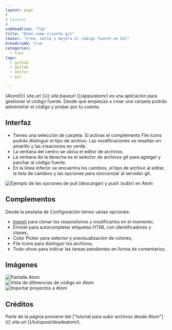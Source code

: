 ```yaml
---
layout: page
#
# Content
#
subheadline: "Tip"
title: "Atom como cliente git"
teaser: "Crea, edita y mejora el código fuente en Git"
breadcrumb: true   
categories:
  - tips
tags:
  - github
  - gitlab
  - editor
  - git

---
```


[Atom]({{ site.url }}{{ site.baseurl }}/apps/atom/) es una aplicación para gestionar el código fuente. Desde que empiezas a crear una carpeta podrás administrar el código y probar por tu cuenta.

## Interfaz

* Tienes una selección de carpeta. Si activas el complemento File Icons podrás distinguir el tipo de archivo. Las modificaciones se resaltan en amarillo y las creaciones en verde.
* La ventana del centro se ubica el editor de archivos.
* La ventana de la derecha es el selector de archivos git para agregar y parchar al código fuente.
* En la línea inferior se encuentra los cambios, el tipo de archivo al editar, la lista de cambios y las opciones para sincronizar al servidor git.

<div class="row">
    <div class="medium-12 columns t30">
    <img src="{{ site.urlimg }}pullypush-atom.png" alt="Ejemplo de las opciones de pull (descargar) y push (subir) en Atom">
    </div><!-- /.medium-4.columns -->
</div>

## Complementos
Desde la pestaña de Configuración tienes varias opciones:

* [Import](https://atom.io/packages/import) para clonar los respositorios y modificarlos en el momento;
* Emmet para autocompletar etiquetas HTML con identificadores y clases;
* Color Picker para selector y previsualización de colores;
* File Icons para distinguir los archivos;
* Todo-show para indicar las tareas pendientes en forma de comentarios.

## Imágenes
<div class="row">
    <div class="medium-4 columns t30">
    <img src="{{ site.urlimg }}atom.png" alt="Pantalla Atom">
    </div><!-- /.medium-4.columns -->
    <div class="medium-4 columns t30">
    <img src="{{ site.urlimg }}atomdiff.png" alt="Vista de diferencias de código en Atom">
    </div><!-- /.medium-4.columns -->
    <div class="medium-4 columns t30">
    <img src="{{ site.urlimg }}import.png" alt="Importar proyectos a Atom">
    </div><!-- /.medium-4.columns -->
</div>

## Créditos
Parte de la página proviene del ["tutorial para subir archivos desde Atom"]({{ site.url }}/tutopost/desdeatom/).

